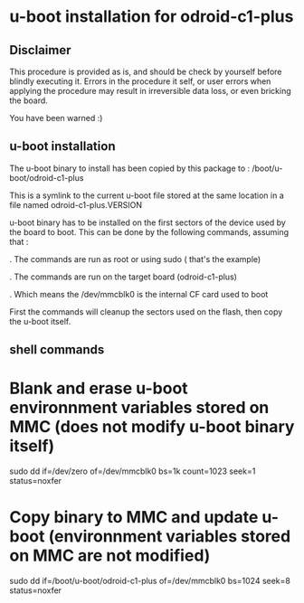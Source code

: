 # u-boot installation for odroid-c1-plus

## Disclaimer

This procedure is provided as is, and should be check by yourself before
blindly executing it. Errors in the procedure it self, or user errors when
applying the procedure may result in irreversible data loss, or even bricking
the board.

You have been warned :)

## u-boot installation

The u-boot binary to install has been copied by this package to :
/boot/u-boot/odroid-c1-plus

This is a symlink to the current u-boot file stored at the same location in a
file named odroid-c1-plus.VERSION

u-boot binary has to be installed on the first sectors of the device used by
the board to boot. This can be done by the following commands, assuming that :

. The commands are run as root or using sudo ( that's the example)

. The commands are run on the target board (odroid-c1-plus)

. Which means the /dev/mmcblk0 is the internal CF card used to boot

First the commands will cleanup the sectors used on the flash, then copy the
u-boot itself.


## shell commands

# Blank and erase u-boot environnment variables stored on MMC (does not modify u-boot binary itself)
sudo dd if=/dev/zero of=/dev/mmcblk0 bs=1k count=1023 seek=1 status=noxfer

# Copy binary to MMC and update u-boot (environnment variables stored on MMC are not modified)
sudo dd if=/boot/u-boot/odroid-c1-plus of=/dev/mmcblk0 bs=1024 seek=8 status=noxfer
